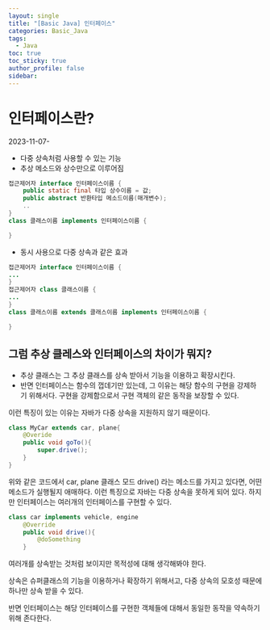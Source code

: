 ```yaml
---
layout: single
title: "[Basic Java] 인터페이스"
categories: Basic_Java
tags:
  - Java
toc: true
toc_sticky: true
author_profile: false
sidebar:
---
```

# 인터페이스란?
2023-11-07-

- 다중 상속처럼 사용할 수 있는 기능
- 추상 메소드와 상수만으로 이루어짐

```java
접근제어자 interface 인터페이스이름 {
	public static final 타입 상수이름 = 값;
	public abstract 반환타입 메소드이름(매개변수);
	..
}
class 클래스이름 implements 인터페이스이름 {

}

```

- 동시 사용으로 다중 상속과 같은 효과
```java
접근제어자 interface 인터페이스이름 {
...
}
접근제어자 class 클래스이름 {
...
}
class 클래스이름 extends 클래스이름 implements 인터페이스이름 {

}
```

## 그럼 추상 클레스와 인터페이스의 차이가 뭐지?

- 추상 클래스는 그 추상 클래스를 상속 받아서 기능을 이용하고 확장시킨다.
- 반면 인터페이스는 함수의 껍데기만 있는데, 그 이유는 해당 함수의 구현을 강제하기 위해서다. 구현을 강제함으로서 구현 객체의 같은 동작을 보장할 수 있다.

이런 특징이 있는 이유는 자바가 다중 상속을 지원하지 않기 때문이다.     

```java
class MyCar extends car, plane{
	@Overide
	public void goTo(){
		super.drive();
	}
}
```

위와 같은 코드에서 car, plane 클래스 모드 drive() 라는 메소드를 가지고 있다면, 어떤 메소드가 실행될지 애매하다. 이런 특징으로 자바는 다중 상속을 못하게 되어 있다. 하지만 인터페이스는 여러개의 인터페이스를 구현할 수 있다.     

```java
class car implements vehicle, engine
	@Override
	public void drive(){
		@doSomething
	}
```

여러개를 상속받는 것처럼 보이지만 목적성에 대해 생각해봐야 한다.    

상속은 슈퍼클래스의 기능을 이용하거나 확장하기 위해서고, 다중 상속의 모호성 때문에 하나만 상속 받을 수 있다.     

반면 인터페이스는 해당 인터페이스를 구현한 객체들에 대해서 동일한 동작을 약속하기 위해 존다한다.    
